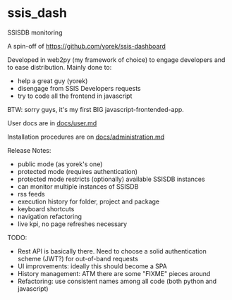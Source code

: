 # ssis_dash
SSISDB monitoring

A spin-off of https://github.com/yorek/ssis-dashboard

Developed in web2py (my framework of choice) to engage developers and to ease
distribution. Mainly done to:
- help a great guy (yorek)
- disengage from SSIS Developers requests
- try to code all the frontend in javascript

BTW: sorry guys, it's my first BIG javascript-frontended-app.

User docs are in [docs/user.md](docs/user.md)

Installation procedures are on [docs/administration.md](docs/administration.md)

Release Notes:
- public mode (as yorek's one)
- protected mode (requires authentication)
- protected mode restricts (optionally) available SSISDB instances
- can monitor multiple instances of SSISDB
- rss feeds
- execution history for folder, project and package
- keyboard shortcuts
- navigation refactoring
- live kpi, no page refreshes necessary


TODO:
- Rest API is basically there. Need to choose a solid authentication scheme (JWT?)
  for out-of-band requests
- UI improvements: ideally this should become a SPA
- History management: ATM there are some "FIXME" pieces around
- Refactoring: use consistent names among all code (both python and javascript)

